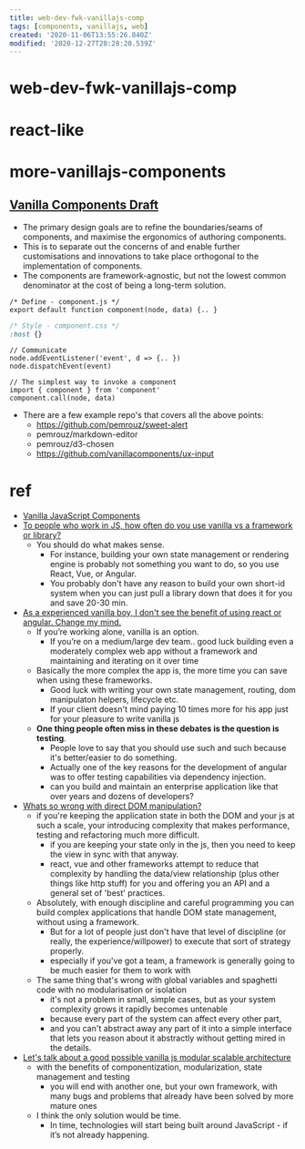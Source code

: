 ```yaml
---
title: web-dev-fwk-vanillajs-comp
tags: [components, vanillajs, web]
created: '2020-11-06T13:55:26.840Z'
modified: '2020-12-27T20:28:20.539Z'
---
```


# web-dev-fwk-vanillajs-comp

# react-like

# more-vanillajs-components

## [Vanilla Components Draft](https://github.com/websdk/vanilla)

- The primary design goals are to refine the boundaries/seams of components, and maximise the ergonomics of authoring components. 
- This is to separate out the concerns of and enable further customisations and innovations to take place orthogonal to the implementation of components. 
- The components are framework-agnostic, but not the lowest common denominator at the cost of being a long-term solution.

``` JS
/* Define - component.js */
export default function component(node, data) {.. }
```

``` CSS
/* Style - component.css */
:host {}
```

``` JS
// Communicate
node.addEventListener('event', d => {.. })
node.dispatchEvent(event)
```

``` JS
// The simplest way to invoke a component
import { component } from 'component'
component.call(node, data)
```

- There are a few example repo's that covers all the above points:
  - https://github.com/pemrouz/sweet-alert
  - pemrouz/markdown-editor
  - pemrouz/d3-chosen
  - https://github.com/vanillacomponents/ux-input

# ref

- [Vanilla JavaScript Components](https://medium.com/bunnyllc/vanilla-js-components-8d20c58b69f4)
- [To people who work in JS, how often do you use vanilla vs a framework or library?](https://www.reddit.com/r/javascript/comments/7y4r4u/to_people_who_work_in_js_how_often_do_you_use/)
  - You should do what makes sense. 
    - For instance, building your own state management or rendering engine is probably not something you want to do, so you use React, Vue, or Angular.
    - You probably don't have any reason to build your own short-id system when you can just pull a library down that does it for you and save 20-30 min.
- [As a experienced vanilla boy, I don't see the benefit of using react or angular. Change my mind.](https://www.reddit.com/r/Frontend/comments/c2z9hv/as_a_experienced_vanilla_boy_i_dont_see_the/)
  - If you’re working alone, vanilla is an option.
    - If you’re on a medium/large dev team.. good luck building even a moderately complex web app without a framework and maintaining and iterating on it over time
  - Basically the more complex the app is, the more time you can save when using these frameworks. 
    - Good luck with writing your own state management, routing, dom manipulaton helpers, lifecycle etc. 
    - If your client doesn't mind paying 10 times more for his app just for your pleasure to write vanilla js
  - **One thing people often miss in these debates is the question is testing**. 
    - People love to say that you should use such and such because it's better/easier to do something. 
    - Actually one of the key reasons for the development of angular was to offer testing capabilities via dependency injection.
    - can you build and maintain an enterprise application like that over years and dozens of developers?
- [Whats so wrong with direct DOM manipulation?](https://www.reddit.com/r/javascript/comments/6btma7/whats_so_wrong_with_direct_dom_manipulation/)
  - if you're keeping the application state in both the DOM and your js at such a scale, your introducing complexity that makes performance, testing and refactoring much more difficult. 
    - if you are keeping your state only in the js, then you need to keep the view in sync with that anyway.
    - react, vue and other frameworks attempt to reduce that complexity by handling the data/view relationship (plus other things like http stuff) for you and offering you an API and a general set of 'best' practices.
  - Absolutely, with enough discipline and careful programming you can build complex applications that handle DOM state management, without using a framework.
    - But for a lot of people just don't have that level of discipline (or really, the experience/willpower) to execute that sort of strategy properly.
    - especially if you've got a team, a framework is generally going to be much easier for them to work with
  - The same thing that's wrong with global variables and spaghetti code with no modularisation or isolation 
    - it's not a problem in small, simple cases, but as your system complexity grows it rapidly becomes untenable 
    - because every part of the system can affect every other part, 
    - and you can't abstract away any part of it into a simple interface that lets you reason about it abstractly without getting mired in the details.
- [Let's talk about a good possible vanilla js modular scalable architecture](https://www.reddit.com/r/javascript/comments/9agxp9/lets_talk_about_a_good_possible_vanilla_js/)
  - with the benefits of componentization, modularization, state management and testing
    - you will end with another one, but your own framework, with many bugs and problems that already have been solved by more mature ones
  - I think the only solution would be time. 
    - In time, technologies will start being built around JavaScript - if it’s not already happening.
